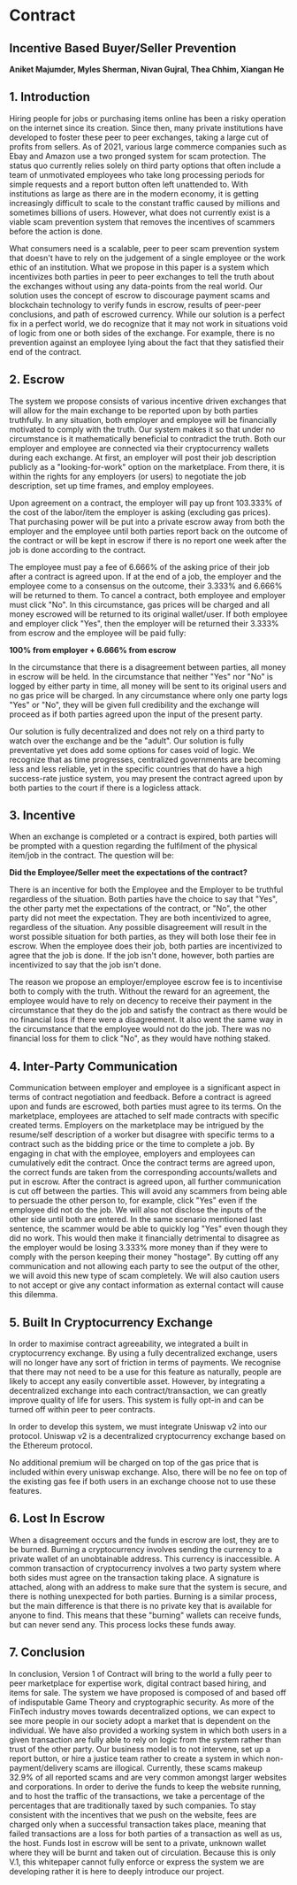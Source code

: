 # Contract

## Incentive Based Buyer/Seller Prevention

**Aniket Majumder, Myles Sherman, Nivan Gujral, Thea Chhim, Xiangan He**

## 1. Introduction

Hiring people for jobs or purchasing items online has been a risky operation on the internet since its creation. Since then, many private institutions have developed to foster these peer to peer exchanges, taking a large cut of profits from sellers. As of 2021, various large commerce companies such as Ebay and Amazon use a two pronged system for scam protection. The status quo currently relies solely on third party options that often include a team of unmotivated employees who take long processing periods for simple requests and a report button often left unattended to. With institutions as large as there are in the modern economy, it is getting increasingly difficult to scale to the constant traffic caused by millions and sometimes billions of users. However, what does not currently exist is a viable scam prevention system that removes the incentives of scammers before the action is done.

What consumers need is a scalable, peer to peer scam prevention system that doesn't have to rely on the judgement of a single employee or the work ethic of an institution. What we propose in this paper is a system which incentivizes both parties in peer to peer exchanges to tell the truth about the exchanges without using any data-points from the real world. Our solution uses the concept of escrow to discourage payment scams and blockchain technology to verify funds in escrow, results of peer-peer conclusions, and path of escrowed currency. While our solution is a perfect fix in a perfect world, we do recognize that it may not work in situations void of logic from one or both sides of the exchange. For example, there is no prevention against an employee lying about the fact that they satisfied their end of the contract.

## 2. Escrow

The system we propose consists of various incentive driven exchanges that will allow for the main exchange to be reported upon by both parties truthfully. In any situation, both employer and employee will be financially motivated to comply with the truth. Our system makes it so that under no circumstance is it mathematically beneficial to contradict the truth. Both our employer and employee are connected via their cryptocurrency wallets during each exchange. At first, an employer will post their job description publicly as a "looking-for-work" option on the marketplace. From there, it is within the rights for any employers (or users) to negotiate the job description, set up time frames, and employ employees.

Upon agreement on a contract, the employer will pay up front 103.333% of the cost of the labor/item the employer is asking (excluding gas prices). That purchasing power will be put into a private escrow away from both the employer and the employee until both parties report back on the outcome of the contract or will be kept in escrow if there is no report one week after the job is done according to the contract.

The employee must pay a fee of 6.666% of the asking price of their job after a contract is agreed upon. If at the end of a job, the employer and the employee come to a consensus on the outcome, their 3.333% and 6.666% will be returned to them. To cancel a contract, both employee and employer must click "No". In this circumstance, gas prices will be charged and all money escrowed will be returned to its original wallet/user. If both employee and employer click "Yes", then the employer will be returned their 3.333% from escrow and the employee will be paid fully:

**100% from employer + 6.666% from escrow**

In the circumstance that there is a disagreement between parties, all money in escrow will be held. In the circumstance that neither "Yes" nor "No" is logged by either party in time, all money will be sent to its original users and no gas price will be charged. In any circumstance where only one party logs "Yes" or "No", they will be given full credibility and the exchange will proceed as if both parties agreed upon the input of the present party.

Our solution is fully decentralized and does not rely on a third party to watch over the exchange and be the "adult". Our solution is fully preventative yet does add some options for cases void of logic. We recognize that as time progresses, centralized governments are becoming less and less reliable, yet in the specific countries that do have a high success-rate justice system, you may present the contract agreed upon by both parties to the court if there is a logicless attack.

## 3. Incentive

When an exchange is completed or a contract is expired, both parties will be prompted with a question regarding the fulfilment of the physical item/job in the contract. The question will be:

**Did the Employee/Seller meet the expectations of the contract?**

There is an incentive for both the Employee and the Employer to be truthful regardless of the situation. Both parties have the choice to say that "Yes", the other party met the expectations of the contract, or "No", the other party did not meet the expectation. They are both incentivized to agree, regardless of the situation. Any possible disagreement will result in the worst possible situation for both parties, as they will both lose their fee in escrow. When the employee does their job, both parties are incentivized to agree that the job is done. If the job isn't done, however, both parties are incentivized to say that the job isn't done.

The reason we propose an employer/employee escrow fee is to incentivise both to comply with the truth. Without the reward for an agreement, the employee would have to rely on decency to receive their payment in the circumstance that they do the job and satisfy the contract as there would be no financial loss if there were a disagreement. It also went the same way in the circumstance that the employee would not do the job. There was no financial loss for them to click "No", as they would have nothing staked.

## 4. Inter-Party Communication

Communication between employer and employee is a significant aspect in terms of contract negotiation and feedback. Before a contract is agreed upon and funds are escrowed, both parties must agree to its terms. On the marketplace, employees are attached to self made contracts with specific created terms. Employers on the marketplace may be intrigued by the resume/self description of a worker but disagree with specific terms to a contract such as the bidding price or the time to complete a job. By engaging in chat with the employee, employers and employees can cumulatively edit the contract.
Once the contract terms are agreed upon, the correct funds are taken from the corresponding accounts/wallets and put in escrow. After the contract is agreed upon, all further communication is cut off between the parties. This will avoid any scammers from being able to persuade the other person to, for example, click "Yes" even if the employee did not do the job. We will also not disclose the inputs of the other side until both are entered. In the same scenario mentioned last sentence, the scammer would be able to quickly log "Yes" even though they did no work. This would then make it financially detrimental to disagree as the employer would be losing 3.333% more money than if they were to comply with the person keeping their money "hostage". By cutting off any communication and not allowing each party to see the output of the other, we will avoid this new type of scam completely. We will also caution users to not accept or give any contact information as external contact will cause this dilemma.

## 5. Built In Cryptocurrency Exchange

In order to maximise contract agreeability, we integrated a built in cryptocurrency exchange. By using a fully decentralized exchange, users will no longer have any sort of friction in terms of payments. We recognise that there may not need to be a use for this feature as naturally, people are likely to accept any easily convertible asset. However, by integrating a decentralized exchange into each contract/transaction, we can greatly improve quality of life for users. This system is fully opt-in and can be turned off within peer to peer contracts.

In order to develop this system, we must integrate Uniswap v2 into our protocol. Uniswap v2 is a decentralized cryptocurrency exchange based on the Ethereum protocol.

No additional premium will be charged on top of the gas price that is included within every uniswap exchange. Also, there will be no fee on top of the existing gas fee if both users in an exchange choose not to use these features.

## 6. Lost In Escrow

When a disagreement occurs and the funds in escrow are lost, they are to be burned. Burning a cryptocurrency involves sending the currency to a private wallet of an unobtainable address. This currency is inaccessible. A common transaction of cryptocurrency involves a two party system where both sides must agree on the transaction taking place. A signature is attached, along with an address to make sure that the system is secure, and there is nothing unexpected for both parties. Burning is a similar process, but the main difference is that there is no private key that is available for anyone to find. This means that these "burning" wallets can receive funds, but can never send any. This process locks these funds away.

## 7. Conclusion

In conclusion, Version 1 of Contract will bring to the world a fully peer to peer marketplace for expertise work, digital contract based hiring, and items for sale. The system we have proposed is composed of and based off of indisputable Game Theory and cryptographic security. As more of the FinTech industry moves towards decentralized options, we can expect to see more people in our society adopt a market that is dependent on the individual. We have also provided a working system in which both users in a given transaction are fully able to rely on logic from the system rather than trust of the other party. Our business model is to not intervene, set up a report button, or hire a justice team rather to create a system in which non-payment/delivery scams are illogical. Currently, these scams makeup 32.9% of all reported scams and are very common amongst larger websites and corporations. In order to derive the funds to keep the website running, and to host the traffic of the transactions, we take a percentage of the percentages that are traditionally taxed by such companies. To stay consistent with the incentives that we push on the website, fees are charged only when a successful transaction takes place, meaning that failed transactions are a loss for both parties of a transaction as well as us, the host. Funds lost in escrow will be sent to a private, unknown wallet where they will be burnt and taken out of circulation. Because this is only V.1, this whitepaper cannot fully enforce or express the system we are developing rather it is here to deeply introduce our project.

